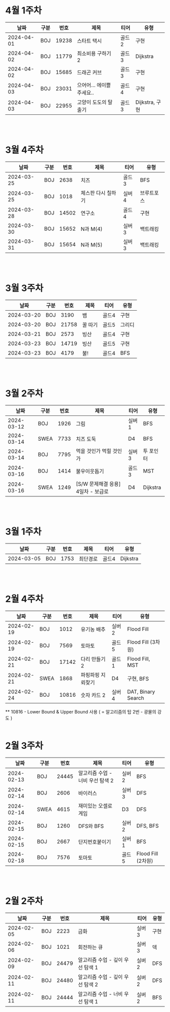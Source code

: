 <br>
<br>

# 4월 1주차
|날짜|구분|번호|제목|티어|유형|
|---|---|---|---|---|---|
|2024-04-01|BOJ|19238|스타트 택시|골드2|구현|
|2024-04-02|BOJ|11779|최소비용 구하기 2|골드3|Dijkstra|
|2024-04-02|BOJ|15685|드래곤 커브|골드3|구현|
|2024-04-03|BOJ|23031|으어어… 에이쁠 주세요..|골드4|구현|
|2024-04-03|BOJ|22955|고양이 도도의 탈출기|골드3|Dijkstra, 구현|

<br>
<br>

# 3월 4주차
|날짜|구분|번호|제목|티어|유형|
|---|---|---|---|---|---|
|2024-03-25|BOJ|2638|치즈|골드3|BFS|
|2024-03-25|BOJ|1018|체스판 다시 칠하기|실버4|브루트포스|
|2024-03-28|BOJ|14502|연구소|골드4|구현|
|2024-03-30|BOJ|15652|N과 M(4)|실버3|백트래킹|
|2024-03-31|BOJ|15654|N과 M(5)|실버3|백트래킹|

<br>
<br>

# 3월 3주차
|날짜|구분|번호|제목|티어|유형|
|---|---|---|---|---|---|
|2024-03-20|BOJ|3190|뱀|골드4|구현|
|2024-03-20|BOJ|21758|꿀 따기|골드5|그리디|
|2024-03-21|BOJ|2573|빙산|골드4|구현|
|2024-03-23|BOJ|14719|빙산|골드5|구현|
|2024-03-23|BOJ|4179|불!|골드4|BFS|

<br>
<br>

# 3월 2주차
|날짜|구분|번호|제목|티어|유형|
|---|---|---|---|---|---|
|2024-03-12|BOJ|1926|그림|실버1|BFS|
|2024-03-14|SWEA|7733|치즈 도둑|D4|BFS|
|2024-03-14|BOJ|7795|먹을 것인가 먹힐 것인가|실버3|투 포인터|
|2024-03-16|BOJ|1414|불우이웃돕기|골드3|MST|
|2024-03-16|SWEA|1249|[S/W 문제해결 응용] 4일차 - 보급로|D4|Dijkstra|


<br>
<br>

# 3월 1주차
|날짜|구분|번호|제목|티어|유형|
|---|---|---|---|---|---|
|2024-03-05|BOJ|1753|최단경로|골드4|Dijkstra|

<br>
<br>

# 2월 4주차
|날짜|구분|번호|제목|티어|유형|
|---|---|---|---|---|---|
|2024-02-19|BOJ|1012|유기농 배추|실버2|Flood Fill|
|2024-02-19|BOJ|7569|토마토|골드5|Flood Fill (3차원)|
|2024-02-21|BOJ|17142|다리 만들기 2|골드1|Flood Fill, MST|
|2024-02-21|SWEA|1868|파핑파핑 지뢰찾기|D4|구현, BFS|
|2024-02-24|BOJ|10816|숫자 카드 2|실버4|DAT, Binary Search|

** 10816 - Lower Bound & Upper Bound 사용 ( = 알고리즘의 탑 2번 - 광물의 강도 )
<br>
<br>

# 2월 3주차
|날짜|구분|번호|제목|티어|유형|
|---|---|---|---|---|---|
|2024-02-13|BOJ|24445|알고리즘 수업 - 너비 우선 탐색 2|실버2|BFS|
|2024-02-14|BOJ|2606|바이러스|실버3|DFS|
|2024-02-14|SWEA|4615|재미있는 오셀로 게임|D3|DFS|
|2024-02-15|BOJ|1260|DFS와 BFS|실버2|DFS, BFS|
|2024-02-15|BOJ|2667|단지번호붙이기|실버1|BFS|
|2024-02-18|BOJ|7576|토마토|골드5|Flood Fill (2차원)|

<br>
<br>

# 2월 2주차
|날짜|구분|번호|제목|티어|유형|
|---|---|---|---|---|---|
|2024-02-05|BOJ|2223|금화|실버3|구현|
|2024-02-06|BOJ|1021|회전하는 큐|실버3|덱|
|2024-02-09|BOJ|24479|알고리즘 수업 - 깊이 우선 탐색 1|실버2|DFS|
|2024-02-11|BOJ|24480|알고리즘 수업 - 깊이 우선 탐색 2|실버2|DFS|
|2024-02-11|BOJ|24444|알고리즘 수업 - 너비 우선 탐색 1|실버2|BFS|




